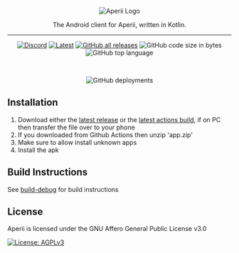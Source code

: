 <div align="center">
  
  ![Aperii Logo](https://github.com/wingio/aperii/raw/main/public/logo.png)
  
  The Android client for Aperii, written in Kotlin.
  
  ---
  
  [![Discord](https://img.shields.io/discord/829171056811311119?label=Discord&logo=discord&logoColor=fff&style=for-the-badge)](https://aperii.com/discord)
  [![Latest](https://img.shields.io/github/v/release/aperii/android?display_name=release&include_prereleases&label=Latest&style=for-the-badge)](https://github.com/Aperii/android/releases/latest)
  [![GitHub all releases](https://img.shields.io/github/downloads/Aperii/android/total?style=for-the-badge)](https://github.com/Aperii/android/releases/latest)
  ![GitHub code size in bytes](https://img.shields.io/github/languages/code-size/aperii/android?logo=github&logoColor=%23fff&style=for-the-badge)
  ![GitHub top language](https://img.shields.io/github/languages/top/aperii/android?style=for-the-badge)
  
  <br>
  
  ![GitHub deployments](https://github.com/aperii/android/actions/workflows/build-release.yml/badge.svg)
  
</div>

Installation
---
 1. Download either the [latest release](https://github.com/Aperii/android/releases/latest) or the [latest actions build](https://github.com/Aperii/android/actions), if on PC then transfer the file over to your phone
 2. If you downloaded from Github Actions then unzip 'app.zip'
 3. Make sure to allow install unknown apps
 4. Install the apk

Build Instructions
---
See [build-debug](https://github.com/Aperii/android/blob/main/.github/workflows/build-debug.yml) for build instructions

License
---
Aperii is licensed under the GNU Affero General Public License v3.0

[![License: AGPLv3](https://img.shields.io/badge/License-AGPL%20v3-blue.svg?style=for-the-badge)](https://github.com/Aperii/android/blob/main/LICENSE)
